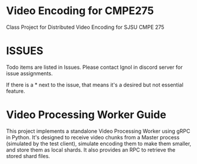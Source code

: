 
# Video Encoding for CMPE275
Class Project for Distributed Video Encoding for SJSU CMPE 275

# ISSUES

Todo items are listed in Issues. Please contact Ignol in discord server for issue assignments. 

If there is a * next to the issue, that means it's a desired but not essential feature.

# Video Processing Worker Guide

This project implements a standalone Video Processing Worker using gRPC in Python. It's designed to receive video chunks from a Master process (simulated by the test client), simulate encoding them to make them smaller, and store them as local shards. It also provides an RPC to retrieve the stored shard files.

